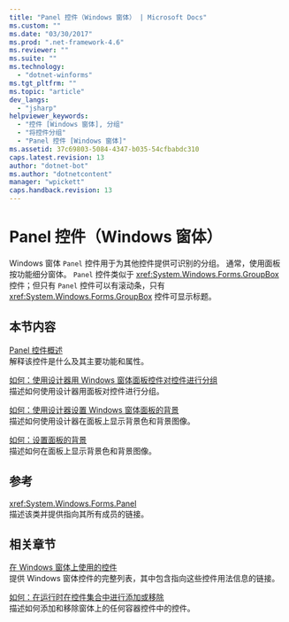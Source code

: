 ```yaml
---
title: "Panel 控件（Windows 窗体） | Microsoft Docs"
ms.custom: ""
ms.date: "03/30/2017"
ms.prod: ".net-framework-4.6"
ms.reviewer: ""
ms.suite: ""
ms.technology: 
  - "dotnet-winforms"
ms.tgt_pltfrm: ""
ms.topic: "article"
dev_langs: 
  - "jsharp"
helpviewer_keywords: 
  - "控件 [Windows 窗体], 分组"
  - "将控件分组"
  - "Panel 控件 [Windows 窗体]"
ms.assetid: 37c69803-5084-4347-b035-54cfbabdc310
caps.latest.revision: 13
author: "dotnet-bot"
ms.author: "dotnetcontent"
manager: "wpickett"
caps.handback.revision: 13
---
```

# Panel 控件（Windows 窗体）
Windows 窗体 `Panel` 控件用于为其他控件提供可识别的分组。  通常，使用面板按功能细分窗体。  `Panel` 控件类似于 <xref:System.Windows.Forms.GroupBox> 控件；但只有 `Panel` 控件可以有滚动条，只有 <xref:System.Windows.Forms.GroupBox> 控件可显示标题。  
  
## 本节内容  
 [Panel 控件概述](../../../../docs/framework/winforms/controls/panel-control-overview-windows-forms.md)  
 解释该控件是什么及其主要功能和属性。  
  
 [如何：使用设计器用 Windows 窗体面板控件对控件进行分组](../../../../docs/framework/winforms/controls/group-controls-with-wf-panel-control-using-the-designer.md)  
 描述如何使用设计器用面板对控件进行分组。  
  
 [如何：使用设计器设置 Windows 窗体面板的背景](../../../../docs/framework/winforms/controls/how-to-set-the-background-of-a-windows-forms-panel-using-the-designer.md)  
 描述如何使用设计器在面板上显示背景色和背景图像。  
  
 [如何：设置面板的背景](../../../../docs/framework/winforms/controls/how-to-set-the-background-of-a-windows-forms-panel.md)  
 描述如何在面板上显示背景色和背景图像。  
  
## 参考  
 <xref:System.Windows.Forms.Panel>  
 描述该类并提供指向其所有成员的链接。  
  
## 相关章节  
 [在 Windows 窗体上使用的控件](../../../../docs/framework/winforms/controls/controls-to-use-on-windows-forms.md)  
 提供 Windows 窗体控件的完整列表，其中包含指向这些控件用法信息的链接。  
  
 [如何：在运行时在控件集合中进行添加或移除](../../../../docs/framework/winforms/controls/how-to-add-to-or-remove-from-a-collection-of-controls-at-run-time.md)  
 描述如何添加和移除窗体上的任何容器控件中的控件。